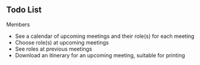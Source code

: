 Todo List
---------

Members
- See a calendar of upcoming meetings and their role(s) for each meeting
- Choose role(s) at upcoming meetings
- See roles at previous meetings
- Download an itinerary for an upcoming meeting, suitable for printing
